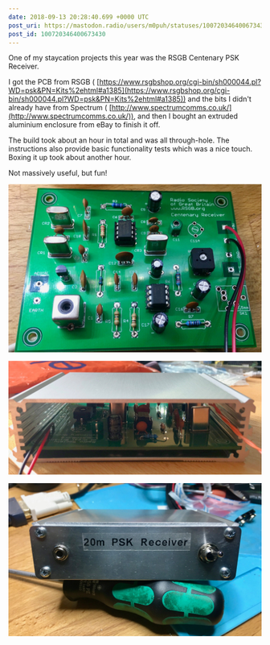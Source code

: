 ```yaml
---
date: 2018-09-13 20:28:40.699 +0000 UTC
post_uri: https://mastodon.radio/users/m0puh/statuses/100720346400673430
post_id: 100720346400673430
---
```

One of my staycation projects this year was the RSGB Centenary PSK Receiver.

I got the PCB from RSGB ( [https://www.rsgbshop.org/cgi-bin/sh000044.pl?WD=psk&PN=Kits%2ehtml#a1385](https://www.rsgbshop.org/cgi-bin/sh000044.pl?WD=psk&PN=Kits%2ehtml#a1385)) and the bits I didn't already have from Spectrum ( [http://www.spectrumcomms.co.uk/](http://www.spectrumcomms.co.uk/)), and then I bought an extruded aluminium enclosure from eBay to finish it off.

The build took about an hour in total and was all through-hole. The instructions also provide basic functionality tests which was a nice touch. Boxing it up took about another hour.

Not massively useful, but fun!


![](3030.jpeg)

![](3031.jpeg)

![](3032.jpeg)

